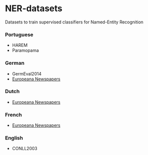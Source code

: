 # NER-datasets
Datasets to train supervised classifiers for Named-Entity Recognition

<a name="pt"></a>
### Portuguese
 * HAREM
 * Paramopama

<a name="de"></a>
### German
 * GermEval2014
 * [Europeana Newspapers](https://github.com/EuropeanaNewspapers/ner-corpora)
 
<a name="nl"></a>
### Dutch
 * [Europeana Newspapers](https://github.com/EuropeanaNewspapers/ner-corpora)

<a name="fr"></a>
### French
 * [Europeana Newspapers](https://github.com/EuropeanaNewspapers/ner-corpora)

<a name="en"></a>
### English
 * CONLL2003
